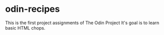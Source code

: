 # odin-recipes
This is the first project assignments of The Odin Project
It's goal is to learn basic HTML chops.